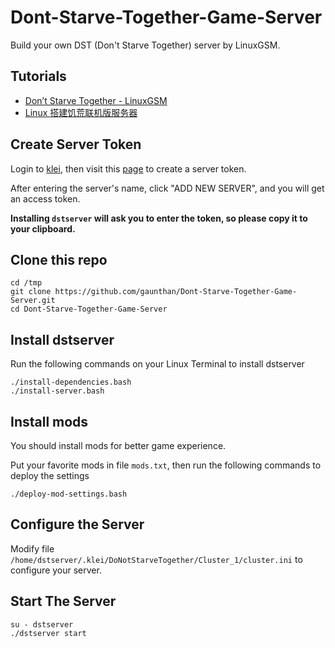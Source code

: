 # Dont-Starve-Together-Game-Server
Build your own DST (Don't Starve Together) server by LinuxGSM.

## Tutorials

- [Don’t Starve Together - LinuxGSM](https://linuxgsm.com/lgsm/dstserver/)
- [Linux 搭建饥荒联机版服务器](https://www.jianshu.com/p/75cc3cfaf117)

## Create Server Token
Login to [klei](http://kleientertainment.com), then visit this [page](https://accounts.klei.com/account/game/servers?game=DontStarveTogether) to create a server token.

After entering the server's name, click "ADD NEW SERVER", and you will get an access token.

**Installing `dstserver` will ask you to enter the token, so please copy it to your clipboard.**

## Clone this repo

```shell
cd /tmp
git clone https://github.com/gaunthan/Dont-Starve-Together-Game-Server.git
cd Dont-Starve-Together-Game-Server
```

## Install dstserver
Run the following commands on your Linux Terminal to install dstserver

```shell
./install-dependencies.bash
./install-server.bash
```

## Install mods
You should install mods for better game experience.

Put your favorite mods in file `mods.txt`, then run the following commands to deploy the settings

```shell
./deploy-mod-settings.bash
```

## Configure the Server
Modify file `/home/dstserver/.klei/DoNotStarveTogether/Cluster_1/cluster.ini` to configure your server.

## Start The Server
```shell
su - dstserver
./dstserver start
```
